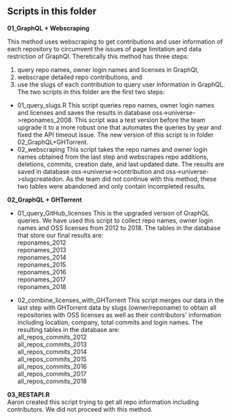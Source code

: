 ## Scripts in this folder
**01_GraphQL + Webscraping** 

This method uses webscraping to get contributions and user information of each repository to circumvent the issues of page limitation and data restriction of GraphQl. 
Theretically this method has three steps:
1) query repo names, owner login names and licenses in GraphQl,
2) webscrape detailed repo contributions, and
3) use the slugs of each contribution to query user information in GraphQL. The two scripts in this folder are the first two steps:
- 01_query_slugs.R
This script queries repo names, owner login names and licenses and saves the results in database oss->universe->reponames_2008. This script was a test version before the team upgrade it to a more robust one that automates the queries by year and fixed the API timeout issue. The new version of this script is in folder 02_GraphQL+GHTorrent.
- 02_webscraping
This script takes the repo names and owner login names obtained from the last step and webscrapes repo additions, deletions, commits, creation date, and last updated date. 
The results are saved in database oss->universe->contribution and oss->universe->slugcreatedon. As the team did not continue with this method, these two tables were abandoned and only contain incompleted results.

**02_GraphQL + GHTorrent**
- 01_query_GitHub_licenses
This is the upgraded version of GraphQL queries. We have used this script to collect repo names, owner login names and OSS licenses from 2012 to 2018. 
The tables in the database that store our final results are:  
reponames_2012  
reponames_2013  
reponames_2014  
reponames_2015  
reponames_2016  
reponames_2017  
reponames_2018  

- 02_combine_licenses_with_GHTorrent
This script merges our data in the last step with GHTorrent data by slugs (owner/reponame) to obtain all repositories with OSS licenses as well as their contributors' information including location, company, total commits and login names. The resulting tables in the database are:  
all_repos_commits_2012  
all_repos_commits_2013  
all_repos_commits_2014  
all_repos_commits_2015  
all_repos_commits_2016  
all_repos_commits_2017  
all_repos_commits_2018  

**03_RESTAPI.R**   
Aaron created this script trying to get all repo information including contributors. We did not proceed with this method. 
